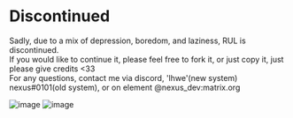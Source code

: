 # Discontinued
Sadly, due to a mix of depression, boredom, and laziness, RUL is discontinued.<br>
If you would like to continue it, please feel free to fork it, or just copy it, just please give credits <33<br>
For any questions, contact me via discord, 'lhwe'(new system) nexus#0101(old system), or on element @nexus_dev:matrix.org<br>

![image](https://github.com/cu-m/Roblox-User-Lookup/assets/61995036/a61c7fb3-0d41-49e2-9252-8a0b0ec979e8)
![image](https://github.com/cu-m/Roblox-User-Lookup/assets/61995036/07b285e0-a2d2-468e-93c5-5285252d2572)
